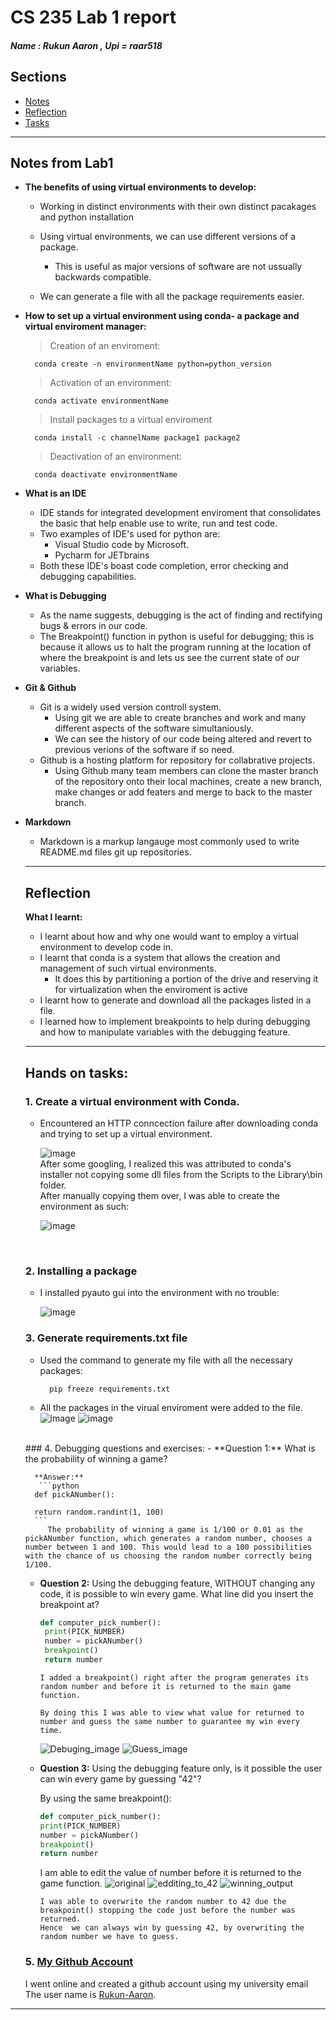 # CS 235 Lab 1 report 
##### Name : Rukun Aaron , Upi = raar518
## Sections

  - [Notes](#notes-from-lab1)
  - [Reflection](#reflection)
  - [Tasks](#4-debugging-questions-and-exercises)
---
## Notes from Lab1

- **The benefits of using virtual environments to develop:**

    - Working in distinct environments with their own distinct pacakages and python installation

    - Using virtual environments, we can use different versions of a package.
     
      - This is useful as major versions of software are not ussually backwards compatible.  

    - We can generate a file with all the package requirements easier. 

- **How to set up a virtual environment using conda- a package and virtual enviroment manager:**

    > Creation of an enviroment: 
            
        conda create -n environmentName python=python_version

    > Activation of an environment: <code></code>
    
        conda activate environmentName

    > Install packages to a virtual enviroment

        conda install -c channelName package1 package2 
    > Deactivation of an environment:

        conda deactivate environmentName
        
- **What is an IDE**
  - IDE stands for integrated development enviroment that consolidates the basic that help enable use to write, run and test code. 
  - Two examples of IDE's used for python are:
    - Visual Studio code by Microsoft.
    - Pycharm for JETbrains 
  - Both these IDE's boast code completion, error checking and debugging capabilities.  
- **What is Debugging**
  - As the name suggests, debugging is the act of finding and rectifying bugs & errors in our code. 
   - The Breakpoint() function in python is useful for debugging; this is because it allows us to halt the program running at the location of where the breakpoint is and lets us see the current state of our variables. 
- **Git & Github**

    - Git is a widely used version controll system. 
      - Using git we are able to create branches and work and many different aspects of the software simultaniously. 
      - We can see the history of our code being altered and revert to previous verions of the software if so need. 
    - Github is a hosting platform for repository for collabrative projects. 
      - Using Github many team members can clone the master branch of the repository onto their local machines, create a new branch, make changes or add featers and merge to back to the master branch. 


- **Markdown**
  - Markdown is a markup langauge most commonly used to write README.md files git up repositories.
   
  ---
  ## **Reflection**

  **What I learnt:**
        
    - I learnt about how and why one would want to employ a virtual environment to develop code in. 
    - I learnt that conda is a system that allows the creation and management of such virtual environments. 
      - It does this by partitioning a portion of the drive and reserving it for virtualization when the enviroment is active
    - I learnt how to generate and download all the packages listed in a file.
    -  I learned how to implement breakpoints to help during debugging and how to manipulate variables with the debugging feature.
    ---

    ## **Hands on tasks:**
    ### 1. Create a virtual environment with Conda.
        
    - Encountered an HTTP conncection failure after downloading conda and trying to set up a virtual environment. 
          
      ![image](HttpError.png)
      <br>
      After some googling, I realized this was attributed to conda's installer not copying some dll files from the Scripts to the Library\bin folder.
      <br>
      After manually copying them over, I was able to create the environment as such:
      <br>
        
      ![image](CondaEnvSuccess.png)<br/>
   </br>

    ### 2. Installing a package
    - I installed pyauto gui into the environment with no trouble:

        ![image](Package.png)  <br>
    ### 3. Generate requirements.txt file   
            
    - Used the command to generate my file with all the necessary packages:
                
            pip freeze requirements.txt
    - All the packages in the virual enviroment were added to the file. 
        ![image](RequirementImage.png)
        ![image](Requirements.png)
    </br>
    ### 4. Debugging questions and exercises: 
     - **Question 1:** What is the probability of winning a game?
            <br>

        **Answer:**
         ```python
        def pickANumber():

        return random.randint(1, 100)
        ``` 
           The probability of winning a game is 1/100 or 0.01 as the pickANumber function, which generates a random number, chooses a number between 1 and 100. This would lead to a 100 possibilities with the chance of us choosing the random number correctly being 1/100. 

    - **Question 2:** Using the debugging feature, WITHOUT changing any code, it is possible to win every game. What line did you insert the breakpoint at? 
       ```python
       def computer_pick_number():
        print(PICK_NUMBER)
        number = pickANumber()
        breakpoint()
        return number
        ``` 
          I added a breakpoint() right after the program generates its random number and before it is returned to the main game function. 
          
          By doing this I was able to view what value for returned to number and guess the same number to guarantee my win every time.
        ![Debuging_image](Q2.png)
        ![Guess_image](Q2guess.png)
    
    - **Question 3:** Using the debugging feature only, is it possible the user can win every game by guessing "42"?

        By using the same breakpoint(): 
        ```python
        def computer_pick_number():
        print(PICK_NUMBER)
        number = pickANumber()
        breakpoint()
        return number
        ```
        I am able to edit the value of number before it is returned to the game function. 
        ![original](Q3Original.png)
        ![edditing_to_42](Q3AfterChange.png)
        ![winning_output](Q3Win.png)
            
          I was able to overwrite the random number to 42 due the breakpoint() stopping the code just before the number was returned. 
          Hence  we can always win by guessing 42, by overwriting the random number we have to guess. 
    ### 5. [My Github Account](https://github.com/Rukun-Aaron)
    I went online and created a github account using my university email
    The user name is [Rukun-Aaron](https://github.com/Rukun-Aaron).

---
